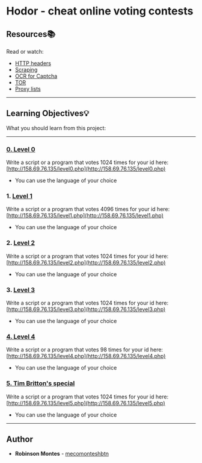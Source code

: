 # Hodor - cheat online voting contests

## Resources:books:
Read or watch:
* [HTTP headers](https://intranet.hbtn.io/rltoken/M_-hmbR7t_46247I-2uSbg)
* [Scraping](https://intranet.hbtn.io/rltoken/L2HhLK0iyncmurlkigh5yw)
* [OCR for Captcha](https://intranet.hbtn.io/rltoken/KDelfL0_R0hGm7LM-utxfg)
* [TOR](https://intranet.hbtn.io/rltoken/j0YZPBGdkEOQhPhY7M3_0A)
* [Proxy lists](https://intranet.hbtn.io/rltoken/6bxUpF78m_rnIANsx7jM8w)

---
## Learning Objectives:bulb:
What you should learn from this project:

---
### [0. Level 0](./level_0/level0.py)

Write a script or a program that votes 1024 times for your id here: [http://158.69.76.135/level0.php](http://158.69.76.135/level0.php)

*    You can use the language of your choice

### 1. [Level 1](./level_1/level1.py)

Write a script or a program that votes 4096 times for your id here: [http://158.69.76.135/level1.php](http://158.69.76.135/level1.php)

*    You can use the language of your choice

### 2. [Level 2](./level_2/level2.py)

Write a script or a program that votes 1024 times for your id here: [http://158.69.76.135/level2.php](http://158.69.76.135/level2.php)

*    You can use the language of your choice

### 3. [Level 3](./level_3/level3.py)

Write a script or a program that votes 1024 times for your id here: [http://158.69.76.135/level3.php](http://158.69.76.135/level3.php)

*    You can use the language of your choice

### [4. Level 4](./level_4/level4.py)

Write a script or a program that votes 98 times for your id here: [http://158.69.76.135/level4.php](http://158.69.76.135/level4.php)

*    You can use the language of your choice

### [5. Tim Britton's special](./level_5/level5.py)

Write a script or a program that votes 1024 times for your id here: [http://158.69.76.135/level5.php](http://158.69.76.135/level5.php)

*    You can use the language of your choice

---

## Author
* **Robinson Montes** - [mecomonteshbtn](https://github.com/mecomonteshbtn)
